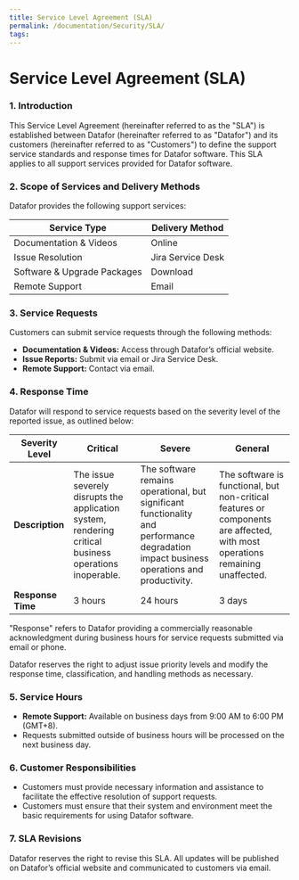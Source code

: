 ```yaml
---
title: Service Level Agreement (SLA)
permalink: /documentation/Security/SLA/
tags:
---
```


# **Service Level Agreement (SLA)**

### 1. Introduction

This Service Level Agreement (hereinafter referred to as the "SLA") is established between Datafor (hereinafter referred to as "Datafor") and its customers (hereinafter referred to as "Customers") to define the support service standards and response times for Datafor software. This SLA applies to all support services provided for Datafor software.

### 2. Scope of Services and Delivery Methods

Datafor provides the following support services:

| Service Type                | Delivery Method   |
| --------------------------- | ----------------- |
| Documentation & Videos      | Online            |
| Issue Resolution            | Jira Service Desk |
| Software & Upgrade Packages | Download          |
| Remote Support              | Email             |

### 3. Service Requests

Customers can submit service requests through the following methods:

- **Documentation & Videos:** Access through Datafor’s official website.
- **Issue Reports:** Submit via email or Jira Service Desk.
- **Remote Support:** Contact via email.

### 4. Response Time

Datafor will respond to service requests based on the severity level of the reported issue, as outlined below:

| Severity Level    | Critical                                                     | Severe                                                       | General                                                      |
| ----------------- | ------------------------------------------------------------ | ------------------------------------------------------------ | ------------------------------------------------------------ |
| **Description**   | The issue severely disrupts the application system, rendering critical business operations inoperable. | The software remains operational, but significant functionality and performance degradation impact business operations and productivity. | The software is functional, but non-critical features or components are affected, with most operations remaining unaffected. |
| **Response Time** | 3 hours                                                      | 24 hours                                                     | 3 days                                                       |

"Response" refers to Datafor providing a commercially reasonable acknowledgment during business hours for service requests submitted via email or phone.

Datafor reserves the right to adjust issue priority levels and modify the response time, classification, and handling methods as necessary.

### 5. Service Hours

- **Remote Support:** Available on business days from 9:00 AM to 6:00 PM (GMT+8).
- Requests submitted outside of business hours will be processed on the next business day.

### 6. Customer Responsibilities

- Customers must provide necessary information and assistance to facilitate the effective resolution of support requests.
- Customers must ensure that their system and environment meet the basic requirements for using Datafor software.

### 7. SLA Revisions

Datafor reserves the right to revise this SLA. All updates will be published on Datafor’s official website and communicated to customers via email.